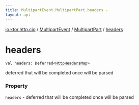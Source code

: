 ```yaml
---
title: MultipartEvent.MultipartPart.headers - 
layout: api
---
```


<div class='api-docs-breadcrumbs'><a href="../../index.html">io.ktor.http.cio</a> / <a href="../index.html">MultipartEvent</a> / <a href="index.html">MultipartPart</a> / <a href="./headers.html">headers</a></div>

# headers

<div class="signature"><code><span class="keyword">val </span><span class="identifier">headers</span><span class="symbol">: </span><span class="identifier">Deferred</span><span class="symbol">&lt;</span><a href="../../-http-headers-map/index.html"><span class="identifier">HttpHeadersMap</span></a><span class="symbol">&gt;</span></code></div>

deferred that will be completed once will be parsed

### Property

<code>headers</code> - deferred that will be completed once will be parsed